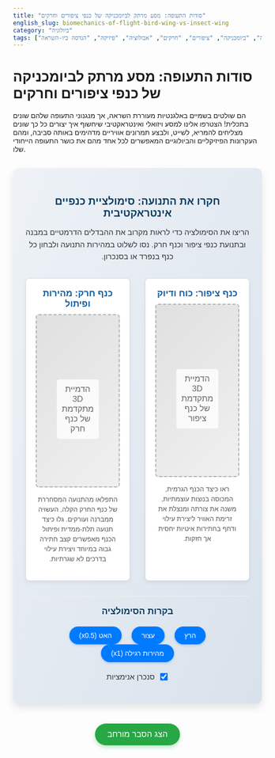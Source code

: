 ```yaml
---
title: "סודות התעופה: מסע מרתק לביומכניקה של כנפי ציפורים וחרקים"
english_slug: biomechanics-of-flight-bird-wing-vs-insect-wing
category: "ביולוגיה"
tags: ["תעופה", "ביומכניקה", "ציפורים", "חרקים", "אבולוציה", "פיזיקה", "הנדסה ביו-השראה"]
---
```

<h1>סודות התעופה: מסע מרתק לביומכניקה של כנפי ציפורים וחרקים</h1>
<p>הם שולטים בשמיים באלגנטיות מעוררת השראה, אך מנגנוני התעופה שלהם שונים בתכלית! הצטרפו אלינו למסע ויזואלי ואינטראקטיבי שיחשוף איך יצורים כל כך שונים מצליחים להמריא, לשייט, ולבצע תמרונים אוויריים מדהימים באותה סביבה, ומהם העקרונות הפיזיקליים והביולוגיים המאפשרים לכל אחד מהם את כושר התעופה הייחודי שלו.</p>

<div class="app-container">
    <h2>חקרו את התנועה: סימולציית כנפיים אינטראקטיבית</h2>
    <p class="app-intro">הריצו את הסימולציה כדי לראות מקרוב את ההבדלים הדרמטיים במבנה ובתנועת כנפי ציפור וכנף חרק. נסו לשלוט במהירות התנועה ולבחון כל כנף בנפרד או בסנכרון.</p>
    <div class="animation-area">
        <div class="animation-box bird">
            <h3>כנף ציפור: כוח ודיוק</h3>
            <div id="bird-animation" class="animation-placeholder">
                <!-- כאן תהיה הדמיית 3D מרהיבה של כנף ציפור בתנועה, המדגימה את קיפול ופרישת הכנף, פיתול הנוצות, ותנועת החתירה המלאה. הדגש יהיה על כוח, אווירודינמיקה קלאסית, ושינוי צורת הכנף. -->
                <p class="placeholder-text">הדמיית 3D מתקדמת של כנף ציפור</p>
            </div>
             <p class="animation-description">ראו כיצד הכנף הגרמית, המכוסה בנוצות עוצמתיות, משנה את צורתה ומנצלת את זרימת האוויר ליצירת עילוי ודחף בחתירות איטיות יחסית אך חזקות.</p>
        </div>
        <div class="animation-box insect">
            <h3>כנף חרק: מהירות ופיתול</h3>
            <div id="insect-animation" class="animation-placeholder">
                <!-- כאן תהיה הדמיית 3D מרהיבה של כנף חרק בתנועה, המדגימה את קצב החתירה המטורף, התנועה התלת-ממדית המורכבת, והפיתול הדינמי של הכנף. הדגש יהיה על קצב, תנועה מסלולית, ואווירודינמיקה של מספר ריינולדס נמוך (כמו LEV). -->
                <p class="placeholder-text">הדמיית 3D מתקדמת של כנף חרק</p>
            </div>
             <p class="animation-description">התפלאו מהתנועה המסחררת של כנף החרק הקלה, העשויה ממברנה ועורקים. גלו כיצד תנועה תלת-ממדית ופיתול הכנף מאפשרים קצב חתירה גבוה במיוחד ויצירת עילוי בדרכים לא שגרתיות.</p>
        </div>
    </div>
    <div class="controls-area">
         <h3>בקרות הסימולציה</h3>
        <div class="control-group">
            <button id="play-btn" aria-label="הרץ אנימציה">הרץ</button>
            <button id="pause-btn" aria-label="עצור אנימציה">עצור</button>
            <button id="slow-btn" aria-label="האט מהירות (פי 0.5)">האט (x0.5)</button>
            <button id="normal-btn" aria-label="מהירות רגילה (פי 1)">מהירות רגילה (x1)</button>
        </div>
        <div class="control-group">
            <input type="checkbox" id="sync-checkbox" checked aria-label="סנכרן תנועת כנף ציפור וכנף חרק">
            <label for="sync-checkbox">סנכרן אנימציות</label>
        </div>
        <!-- בקרות נוספות אפשריות בסימולציה מלאה (כגון שינוי זווית צפייה, הפעלת מסלולי תנועה, הדמיית זרימת אוויר) יוצגו כאן -->
    </div>
</div>

<style>
    /* סגנונות כלליים ופריסה */
    .app-container {
        direction: rtl;
        text-align: right;
        font-family: 'Heebo', sans-serif; /* שימוש בפונט עברי מודרני יותר */
        margin-top: 30px;
        border: none; /* הסרת border בסיסי */
        padding: 25px;
        border-radius: 12px; /* פינות מעוגלות יותר */
        background: linear-gradient(to bottom right, #eef2f7, #d9e2ec); /* רקע עם גרדיאנט עדין */
        box-shadow: 0 8px 16px rgba(0, 0, 0, 0.1); /* צל עדין להדגשה */
    }

    .app-container h1, .app-container h2 {
        text-align: center; /* כותרות מרכזיות */
        color: #0a3d62; /* צבע כהה יותר לכותרות */
        margin-bottom: 15px;
    }

     .app-intro {
        text-align: center;
        margin-bottom: 30px;
        color: #333;
        font-size: 1.1em;
        line-height: 1.6;
     }

    .animation-area {
        display: flex;
        flex-direction: column; /* עמודה במובייל */
        justify-content: space-around;
        gap: 30px; /* רווח גדול יותר */
        margin-bottom: 30px;
    }

    @media (min-width: 768px) { /* פריסה בשורה במסכים גדולים */
        .animation-area {
            flex-direction: row;
        }
    }


    .animation-box {
        flex: 1;
        background-color: #ffffff; /* רקע לבן לתיבת האנימציה */
        border: 1px solid #d0d7de; /* גבול עדין */
        border-radius: 8px;
        padding: 20px; /* ריווח פנימי גדול יותר */
        text-align: center;
        box-shadow: 0 4px 8px rgba(0, 0, 0, 0.05); /* צל עדין */
        transition: transform 0.3s ease; /* אנימציית ריחוף קלה בהום */
    }

     .animation-box:hover {
         transform: translateY(-5px);
     }

    .animation-placeholder {
        width: 100%;
        height: 350px; /* גודל placeholder גדול יותר לאנימציה */
        background: linear-gradient(135deg, #e0e0e0, #f0f0f0); /* רקע מעודן יותר */
        display: flex;
        justify-content: center;
        align-items: center;
        font-size: 1.2em;
        color: #666;
        border: 2px dashed #b0b0b0; /* גבול מקווקו מודגש יותר */
        box-sizing: border-box;
        border-radius: 6px;
        position: relative; /* להצגת טקסט ההסבר */
        overflow: hidden; /* לוודא שהתוכן לא יוצא מהגבולות */
         /* אנימציית פעימה עדינה לרמז על דינמיות */
        animation: pulse-placeholder 2s infinite ease-in-out;
    }

     @keyframes pulse-placeholder {
        0% { border-color: #b0b0b0; }
        50% { border-color: #888888; }
        100% { border-color: #b0b0b0; }
     }


    .animation-placeholder .placeholder-text {
        position: absolute;
        top: 50%;
        left: 50%;
        transform: translate(-50%, -50%);
        text-align: center;
        padding: 10px;
        background-color: rgba(255, 255, 255, 0.8);
        border-radius: 5px;
    }


    h3 {
        margin-top: 0;
        color: #145da0; /* צבע כחול כהה יותר לכותרות פנימיות */
        margin-bottom: 10px;
        font-size: 1.3em;
    }

    .animation-description {
        font-size: 0.95em;
        color: #555;
        margin-top: 15px;
        line-height: 1.5;
    }

    .controls-area {
        text-align: center;
        margin-top: 30px;
        padding-top: 20px;
        border-top: 1px solid #eee; /* גבול עליון עדין */
    }

     .controls-area h3 {
         color: #0a3d62;
         margin-bottom: 20px;
     }

    .control-group {
        margin-bottom: 20px; /* רווח גדול יותר בין קבוצות בקרים */
         display: inline-block; /* הצגת הקבוצות בשורה במידת האפשר */
         margin: 0 15px 20px; /* רווח בין קבוצות */
    }

    .controls-area button {
        padding: 10px 20px; /* גודל כפתורים נוח יותר */
        margin: 0 8px; /* רווח בין כפתורים */
        cursor: pointer;
        border: none; /* הסרת גבול בסיסי */
        border-radius: 25px; /* כפתורים עגולים יותר */
        background-color: #007bff;
        color: white;
        font-size: 1em;
        transition: background-color 0.3s ease, transform 0.1s ease; /* אנימציות לכפתורים */
        box-shadow: 0 2px 4px rgba(0, 123, 255, 0.3); /* צל לכפתורים */
    }

    .controls-area button:hover {
        background-color: #0056b3;
        transform: translateY(-1px); /* אפקט לחיצה קל */
    }

     .controls-area button:active {
        background-color: #003f7f;
        transform: translateY(0);
        box-shadow: 0 1px 2px rgba(0, 123, 255, 0.4);
     }

    .controls-area input[type="checkbox"] {
        margin-left: 8px; /* רווח אחרי צ'קבוקס */
         transform: scale(1.2); /* גודל צ'קבוקס נוח יותר */
         vertical-align: middle; /* יישור עם הטקסט */
    }

     .controls-area label {
         font-size: 1.1em;
         color: #333;
         vertical-align: middle;
     }

    /* סגנונות לכפתור הצגת/הסתרת הסבר */
    #toggle-explanation-btn {
        display: block;
        width: fit-content;
        margin: 40px auto 20px; /* רווח גדול יותר למעלה ולמטה */
        padding: 12px 25px; /* פדינג גדול יותר */
        font-size: 1.2em; /* גודל פונט גדול יותר */
        cursor: pointer;
        border: none;
        border-radius: 30px; /* כפתור עגול יותר */
        background-color: #28a745; /* צבע ירוק רענן */
        color: white;
        transition: background-color 0.3s ease, transform 0.1s ease;
        box-shadow: 0 4px 8px rgba(40, 167, 69, 0.3); /* צל לכפתור */
    }

    #toggle-explanation-btn:hover {
        background-color: #218838;
        transform: translateY(-1px);
    }

     #toggle-explanation-btn:active {
        background-color: #1e7e34;
        transform: translateY(0);
        box-shadow: 0 2px 4px rgba(40, 167, 69, 0.4);
     }


    /* סגנונות לאזור ההסבר */
    .explanation-content {
        margin-top: 30px;
        padding: 30px; /* פדינג גדול יותר */
        border: none; /* הסרת גבול בסיסי */
        border-radius: 12px;
        background-color: #ffffff; /* רקע לבן נקי */
        box-shadow: 0 8px 16px rgba(0, 0, 0, 0.1); /* צל עדין */
        line-height: 1.7; /* ריווח שורות נוח לקריאה */
        color: #333;
    }

    .explanation-content h2,
    .explanation-content h3 {
        color: #0a3d62; /* צבע כהה יותר */
        border-bottom: 2px solid #eef2f7; /* גבול תחתון עדין */
        padding-bottom: 8px; /* ריווח מתחת לגבול */
        margin-top: 30px;
        margin-bottom: 15px;
        font-weight: bold;
    }

     .explanation-content h2 {
         font-size: 1.8em;
         text-align: center;
     }

     .explanation-content h3 {
         font-size: 1.4em;
     }


    .explanation-content p {
        margin-bottom: 20px; /* ריווח תחתון גדול יותר לפסקאות */
        text-align: justify; /* יישור לרוחב */
     }

     .explanation-content strong {
         color: #145da0; /* הדגשת מונחים בצבע */
     }

     .explanation-content ul {
        margin-bottom: 20px;
        padding-right: 20px; /* ריווח לרשימה */
     }

     .explanation-content li {
        margin-bottom: 10px; /* ריווח בין פריטי רשימה */
     }
</style>

<button id="toggle-explanation-btn" aria-expanded="false">הצג הסבר מורחב</button>

<div id="explanation" class="explanation-content" style="display: none;">
    <h2>הסודות מאחורי הפלא: ביומכניקת התעופה לעומק</h2>
    <p>כיצד מצליחים יצורים חיים להתגבר על כוח המשיכה ולפרוץ את גבולות הקרקע? התעופה, בין אם של ציפור או של חרק, היא הישג אבולוציוני מדהים המבוסס על עקרונות פיזיקליים ואווירודינמיים מורכבים, המיושמים באמצעות מבנים ביולוגיים מתוחכמים.</p>

    <h3>עקרונות התעופה הבסיסיים: ריקוד הכוחות</h3>
    <p>כל גוף מעופף באוויר נתון להשפעת ארבעה כוחות עיקריים הנמצאים במאבק מתמיד:</p>
    <ul>
        <li><strong>משקל:</strong> הכוח המושך את הגוף ישירות מטה, כוח המשיכה הפועל על מסתו.</li>
        <li><strong>עילוי (Lift):</strong> הכוח הפועל לרוב בניצב לכיוון התנועה, בדרך כלל כלפי מעלה, ומתנגד למשקל. עילוי נוצר בעיקר בזכות צורתן המיוחדת של הכנפיים (פרופיל אווירודינמי) המאלצת אוויר לנוע מהר יותר מעל החלק העליון מאשר מתחתיו, ויוצרת הפרש לחצים (עקרון ברנולי), או באמצעות תנועת הכנף הדוחפת אוויר מטה (חוק ניוטון השלישי).</li>
        <li><strong>גרר (Drag):</strong> הכוח המתנגד לתנועה קדימה, נגרם מהתנגדות האוויר. ישנם סוגי גרר שונים, כמו גרר צורה וגרר החיכוך.</li>
        <li><strong>דחף (Thrust):</strong> הכוח הפועל בכיוון התנועה קדימה, נוצר על ידי תנועת הכנפיים או מנוע (במטוסים). הדחף מתגבר על הגרר ומאפשר תאוצה או שמירה על מהירות.</li>
    </ul>
    <p>תעופה יציבה מתרחשת כאשר העילוי מאזן את המשקל והדחף מאזן את הגרר.</p>

    <h2>ביומכניקת תעופת ציפורים: יעילות ושינוי צורה</h2>
    <p>כנף הציפור היא יצירת מופת של הנדסה טבעית. היא אינה מבנה קשיח, אלא מערכת דינמית המבוססת על שלד, שרירים רבי עוצמה, ומערך מופלא של נוצות בעלות תכונות אווירודינמיות.</p>
    <h3>המבנה המתוחכם: עצמות, שרירים רבי עוצמה ונוצות מותאמות</h3>
    <p>שלד הכנף מקביל לגפה קדמית של יונק, עם התאמות קיצוניות לתעופה. שרירי החזה הגדולים הם האחראים לחתירת מטה החזקה, יצירת עיקר העילוי והדחף. שרירים קטנים יותר מרימים את הכנף בחזרה למעלה בצורה יעילה.</p>
    <p>הנוצות (אברות) הן קריטיות. אברות היד בקצה הכנף פועלות כ"פרופלורים" המייצרים דחף קדימה וניתנות לפיתול. אברות האמה יוצרות את משטח הכנף הרחב יותר הקרוב לגוף, האחראי בעיקר ליצירת עילוי.</p>
    <h3>הכנף כדינמית משתנה: מחזור החתירה</h3>
    <p>מחזור החתירה כולל שני שלבים עיקריים:</p>
    <ul>
        <li><strong>חתירת מטה (Downstroke):</strong> הכנף נפרשת ומורדת בכוח תוך פיתול קל של אברות היד. בשלב זה נוצרת מרבית האנרגיה לתעופה - עילוי ל התגברות על המשקל ודחף להתגברות על הגרר.</li>
        <li><strong>חתירת מעלה (Upstroke):</strong> הכנף מתקפלת קרוב יותר לגוף, ואברות היד מסתובבות ומאפשרות לאוויר לזרום דרכן. תנועה זו ממזערת את הגרר השלילי ואת איבוד העילוי, ומאפשרת חזרה מהירה ויעילה למצב ההתחלה לחתירה הבאה.</li>
    </ul>
    <p>שינוי הצורה והאוריינטציה של הכנף מאפשר לציפור לבצע מגוון רחב של תמרונים - מהמראה ונחיתה, דרך דאייה יעילה, ועד תעופה במהירויות שונות.</p>
    <h3>השפעת קנה המידה: עולם האינרציה</h3>
    <p>ציפורים פועלות בעולם אווירודינמי שבו כוחות האינרציה דומיננטיים על פני כוחות הצמיגות (מספר ריינולדס גבוה). זה מאפשר להן לנצל פרופילים אווירודינמיים קלאסיים ולייצר עילוי יציב יחסית.</p>

    <h2>ביומכניקת תעופת חרקים: מהירות וחדשנות</h2>
    <p>התעופה אצל חרקים היא תופעה שונה בתכלית, המותאמת לגודלם הקטן ולסביבה האווירודינמית שונה בתכלית.</p>
    <h3>המבנה הפשוט למראה: ממברנה, עורקים, ושרירי חזה היסטריים</h3>
    <p>כנפי החרק הן מבנים קלים, לרוב שקופים, העשויים ממברנה כיטינית דקה המקבלת קשיחות ותמיכה מעורקים. הכנף עצמה אינה מכילה שרירים (ברוב המינים). הכוח מגיע משרירי חזה רבי עוצמה, שהם מהשרירים המהירים ביותר בטבע, ומסוגלים להניע את הכנפיים בקצב מטורף - מאות ואף אלפי חתירות בשנייה!</p>
    <h3>תנועה תלת-ממדית מורכבת: סוד העילוי הקטלני</h3>
    <p>בניגוד לתנועה הדו-ממדית העיקרית של ציפורים, כנף החרק מבצעת תנועה מסלולית מלאה במרחב התלת-ממדי. היא נעה קדימה-מטה ואז אחורה-מעלה, תוך כדי סיבוב מהיר סביב צירה. תנועה זו מאפשרת לחרק לייצר עילוי עצום יחסית לגודלו, ולהישאר באוויר למרות קצב התקדמות איטי יחסית (ריחוף).</p>
    <h3>יצירת עילוי באמצעות מערבולות: כנפיים חכמות</h3>
    <p>בעולם של מספרי ריינולדס נמוכים, כוחות צמיגות משפיעים יותר. חרקים רבים מנצלים זאת לטובתם. אחד המנגנונים המדהימים הוא יצירת "מערבולת קצה מוביל" (Leading Edge Vortex - LEV). המערבולת נוצרת על הצד העליון של הכנף ו"נצמדת" אליה, מגדילה דרמטית את העילוי ומאפשרת לחרק לתמרן בזוויות התקפה גבוהות שהיו גורמות הזדקרות בכנף מטוס קלאסית.</p>
    <h3>השפעת קנה המידה: עולם הצמיגות</h3>
    <p>גודלם הקטן של החרקים מכניס אותם לעולם אווירודינמי שונה, שבו הצמיגות של האוויר משמעותית יותר. תנועות הכנף המורכבות, קצב החתירה הגבוה, והשימוש במערבולות כמו ה-LEV הם התאמות אבולוציוניות חיוניות כדי לפעול ביעילות בסביבה זו.</p>

    <h2>אבולוציה של חדשנות: פתרונות גאוניים מאת הטבע</h2>
    <p>השוני הדרמטי במנגנוני התעופה של ציפורים וחרקים הוא עדות מדהימה לכוחה של האבולוציה לפתח פתרונות שונים לחלוטין לאותה בעיה פיזיקלית - כיצד לעוף? כל אחת מהשיטות מותאמת באופן מושלם לגודל היצור, למבנה גופו, ולסביבה האווירודינמית הספציפית בה הוא פועל.</p>

    <h2>השראה להנדסה ולעתיד: ביו-השראה ורובוטיקה</h2>
    <p>הבנת המנגנונים הביולוגיים של התעופה מספקת אוצר בלום של רעיונות למהנדסים. תחום ה"ביו-השראה" (Bioinspiration) או "ביו-חיקוי" (Biomimicry) מתמקד בחיקוי מבנים ותהליכים מהטבע ליצירת טכנולוגיות חדשות. מיקרו-רחפנים זעירים (MAVs) המנסים לחקות את תנועת כנפי החרקים, או כלי טיס גדולים יותר המשלבים עקרונות של שינוי צורת כנף בהשראת ציפורים, הם רק דוגמאות מעטות לאופן שבו הטבע ממשיך ללמד אותנו כיצד לכבוש את השמיים.</p>
</div>

<script>
    // קבלת הפניות לאלמנטים ב-DOM
    const explanationDiv = document.getElementById('explanation');
    const toggleButton = document.getElementById('toggle-explanation-btn');
    const playBtn = document.getElementById('play-btn');
    const pauseBtn = document.getElementById('pause-btn');
    const slowBtn = document.getElementById('slow-btn');
    const normalBtn = document.getElementById('normal-btn');
    const syncCheckbox = document.getElementById('sync-checkbox');

    // משתנים פנימיים לניהול מצב הסימולציה
    let isPlaying = false;
    let currentSpeed = 1; // 1: רגיל, 0.5: איטי

    // --- פונקציות Placeholder לשליטה באנימציות 3D בפועל ---
    // **הערה למפתח:** בפיתוח אמיתי, פונקציות אלו יתקשרו עם מנוע 3D (כמו Three.js, Babylon.js, או Godot ב-WebAssembly)
    // כדי לטעון מודלים תלת-ממדיים של הכנפיים, לשלוט באנימציות שלהם (timeline, לולאות),
    // לשנות את מהירות ההשמעה, ולנהל את מצב הפלייבק (נגן/השהה).
    // ייתכן שיהיה צורך במנגנון סנכרון פנימי במנוע ה-3D אם האנימציות שונות באורכן.

    /**
     * מפעיל או ממשיך אנימציה (של ציפור, חרק, או שתיהן).
     * @param {string} target - 'bird', 'insect', או 'all'. כרגע רק 'all' נתמך בבקרות ה-UI.
     */
    function playAnimation(target = 'all') {
        console.log(`[SIMULATION Placeholder] Play command received for: ${target}. Speed: ${currentSpeed}. Sync: ${syncCheckbox.checked}`);
        isPlaying = true;
        // **הערה למפתח:** כאן ימומש הקוד להפעלת/חידוש אנימציות ה-3D.
        // לדוגמה: birdAnimation.play(currentSpeed); insectAnimation.play(currentSpeed);
        // אם syncCheckbox מסומן, ייתכן שיהיה צורך לוודא שהאנימציות מתחילות מאותו מקטע זמן או מסונכרנות לולאות.
    }

    /**
     * משהה אנימציה (של ציפור, חרק, או שתיהן).
     * @param {string} target - 'bird', 'insect', או 'all'. כרגע רק 'all' נתמך בבקרות ה-UI.
     */
    function pauseAnimation(target = 'all') {
        console.log(`[SIMULATION Placeholder] Pause command received for: ${target}.`);
        isPlaying = false;
        // **הערה למפתח:** כאן ימומש הקוד להשהיית אנימציות ה-3D.
        // לדוגמה: birdAnimation.pause(); insectAnimation.pause();
    }

    /**
     * קובע את מהירות ההשמעה של האנימציה/ות.
     * @param {number} speed - פקטור המהירות (למשל 0.5 להילוך איטי, 1 למהירות רגילה).
     */
    function setSpeed(speed) {
        currentSpeed = speed;
        console.log(`[SIMULATION Placeholder] Setting speed to: ${speed}.`);
        // **הערה למפתח:** כאן ימומש הקוד לעדכון מהירות האנימציות הפעילות.
        // אם אנימציה רצה, המהירות תתעדכן מיד. אם מושהית, המהירות תוגדר לפעם הבאה שתופעל.
        // לדוגמה: birdAnimation.setPlaybackSpeed(currentSpeed); insectAnimation.setPlaybackSpeed(currentSpeed);
        if (isPlaying) {
             // אם כבר מנגן, צריך להפעיל מחדש עם המהירות החדשה או לעדכן ישירות את אובייקט האנימציה.
             // במנועי 3D רבים, קריאה ל play לאחר שינוי מהירות מיישמת את השינוי.
             // playAnimation(); // אפשרות אחת, תלוי יישום.
        }
    }

     /**
      * מטפל בשינוי מצב הסנכרון.
      */
     function handleSyncChange() {
         const isSynced = syncCheckbox.checked;
         console.log(`[SIMULATION Placeholder] Sync toggled: ${isSynced}.`);
         // **הערה למפתח:** כאן ימומש הקוד שמטפל בסנכרון.
         // אם סונכרן: לוודא ששתי האנימציות פועלות באותה מהירות (speed * sync_factor?) ואולי מאותו רגע ב-timeline.
         // אם בוטל סנכרון: האנימציות יכולות לרוץ באופן עצמאי (אם כי בקרות ה-UI הנוכחיות מפעילות את שתיהן יחד).
         if (isPlaying) {
             // יש ליישם את לוגיקת הסנכרון במנוע ה-3D
             // לדוגמה: if (isSynced) syncAnimations(); else allowIndependentAnimations();
         }
     }

    // --- סוף פונקציות Placeholder ---


    // Event Listeners לבקרות
    playBtn.addEventListener('click', () => {
        playAnimation();
         // עדכון מצב הכפתורים (אפור/צבעוני) יכול להתווסף כאן ביישום אמיתי
    });

    pauseBtn.addEventListener('click', () => {
        pauseAnimation();
         // עדכון מצב הכפתורים
    });

    slowBtn.addEventListener('click', () => {
        setSpeed(0.5);
         // הדגשת הכפתור הפעיל (אפשר להוסיף קלאס CSS)
         slowBtn.classList.add('active-speed');
         normalBtn.classList.remove('active-speed');
    });

    normalBtn.addEventListener('click', () => {
        setSpeed(1);
         // הדגשת הכפתור הפעיל
         normalBtn.classList.add('active-speed');
         slowBtn.classList.remove('active-speed');
    });

    syncCheckbox.addEventListener('change', handleSyncChange);

    // Event Listener לכפתור הצגת/הסתרת הסבר
    toggleButton.addEventListener('click', () => {
        const isHidden = explanationDiv.style.display === 'none';
        if (isHidden) {
            explanationDiv.style.display = 'block';
            toggleButton.textContent = 'הסתר הסבר מורחב';
            toggleButton.setAttribute('aria-expanded', 'true');
        } else {
            explanationDiv.style.display = 'none';
            toggleButton.textContent = 'הצג הסבר מורחב';
             toggleButton.setAttribute('aria-expanded', 'false');
        }
    });

    // הגדרה ראשונית: האנימציות מושהות (קונספטואלית), ההסבר מוסתר
    pauseAnimation(); // ודא שהאנימציות אינן רצות עם טעינת הדף (תיאורטי)
    normalBtn.classList.add('active-speed'); // הדגשת מהירות רגילה כברירת מחדל

</script>
```